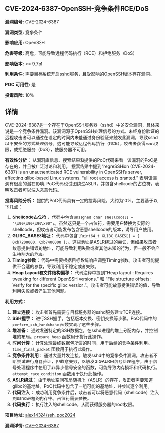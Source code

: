 ## CVE-2024-6387-OpenSSH-竞争条件RCE/DoS

**漏洞编号:** CVE-2024-6387

**漏洞类型:** 竞争条件

**影响应用:** OpenSSH

**危害等级:** 高危，可能导致远程代码执行（RCE）和拒绝服务（DoS）

**影响版本:** <= 9.7p1

**利用条件:** 需要目标系统开启sshd服务，且受影响的OpenSSH版本存在漏洞。

**POC 可用性:** 是

**投毒风险:** 10%

## 详情

CVE-2024-6387是一个存在于OpenSSH服务器（sshd）中的安全漏洞，具体来说是一个竞争条件漏洞。该漏洞源于OpenSSH处理信号的方式。未经身份验证的远程攻击者可以通过在设定的时间内未能通过身份验证来触发此漏洞，导致sshd以不安全的方式处理信号。这可能导致远程代码执行（RCE），攻击者获得root权限，或拒绝服务（DoS），使服务器不可用。

**有效性分析：**
从漏洞库信息、搜索结果和提供的PoC代码来看，该漏洞的PoC是存在的，并且被广泛讨论和利用。 搜索结果中提到“regreSSHion (CVE-2024-6387) is an unauthenticated RCE vulnerability in OpenSSH’s server, affecting glibc-based Linux systems. Full root access is granted.” 表明该漏洞有很高的潜在影响. PoC代码也试图绕过ASLR，并包含shellcode的占位符，表明攻击者可以注入恶意代码。

**投毒风险分析：**
提供的PoC代码具有一定的投毒风险，大约为10%。主要基于以下几点：
1.  **Shellcode占位符：** 代码中包含`unsigned char shellcode[] = "\x90\x90\x90\x90";`。虽然这只是一个占位符，需要用户替换为实际的shellcode，但攻击者可能发布包含恶意shellcode的版本，诱导用户使用。
2.  **GLIBC_BASES地址：**  代码中包含了`uint64_t GLIBC_BASES[] = { 0xb7200000, 0xb7400000 };`。这些地址是ASLR绕过的尝试，但如果攻击者故意提供错误的地址，可能导致利用失败或者其他未知的行为，但一般不会产生特别大的危害。
3.  **Timing参数：** 代码中需要根据目标系统响应调整Timing参数。攻击者可能提供不合适的参数，导致利用不稳定或者失败。
4.  **Heap Layout和文件结构偏移：**  代码注释中提到“Heap layout : Requires tweaking for different OpenSSH versions.” 和 “File structure offsets: Verify for the specific glibc version.”。攻击者可能故意提供错误的值，导致利用失败或者产生其他问题。

**利用方式：**
1.  **建立连接：** 攻击者首先需要与目标服务器的sshd服务建立TCP连接。
2.  **SSH握手：** 进行SSH握手，包括版本交换、密钥交换等步骤。PoC代码中的 `perform_ssh_handshake` 函数实现了这些步骤。
3.  **堆准备：** 通过发送特定的SSH数据包，在sshd进程的堆上分配内存，并控制堆的布局。`prepare_heap` 函数用于执行此操作。
4.  **时间计算：**  计算处理最终数据包所需的时间，用于后续的竞争条件利用。`time_final_packet` 函数用于执行此操作。
5.  **竞争条件利用：**  通过大量并发连接，触发sshd中的竞争条件漏洞。攻击者不断尝试进行身份验证，但故意失败，以触发SIGALRM信号处理程序。由于信号处理程序中使用了非异步信号安全的函数，可能导致内存损坏和代码执行。`attempt_race_condition` 函数用于执行此操作。
6.  **ASLR绕过：**  由于地址空间布局随机化（ASLR）的存在，攻击者需要知道glibc的基地址。PoC代码中包含了一组可能的基地址，并尝试逐个利用。
7.  **代码注入：** 成功利用竞争条件后，攻击者可以将恶意代码（shellcode）注入到sshd进程的内存中。占位符需要替换。
8.  **代码执行：**  执行注入的shellcode，从而获得服务器的root权限。

**项目地址:** [alex14324/ssh_poc2024](https://github.com/alex14324/ssh_poc2024)

**漏洞详情:** [CVE-2024-6387](https://nvd.nist.gov/vuln/detail/CVE-2024-6387)